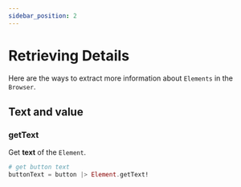 ```yaml
---
sidebar_position: 2
---
```


# Retrieving Details

Here are the ways to extract more information about `Elements` in the `Browser`.

## Text and value

### getText

Get **text** of the `Element`.

```elixir
# get button text
buttonText = button |> Element.getText!
```
